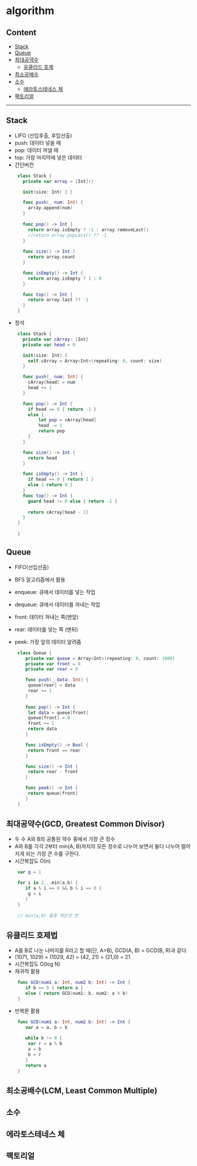 # algorithm

## Content

- [Stack](https://github.com/eujin811/algorithm_Swift/tree/master/study#stack)
- [Queue](https://github.com/eujin811/algorithm_Swift/tree/master/study#queue)
- [최대공약수](https://github.com/eujin811/algorithm_Swift/tree/master/study#%EC%B5%9C%EB%8C%80%EA%B3%B5%EC%95%BD%EC%88%98gcd-greatest-common-divisor)
	- [유클리드 호제](https://github.com/eujin811/algorithm_Swift/tree/master/study#%EC%9C%A0%ED%81%B4%EB%A6%AC%EB%93%9C-%ED%98%B8%EC%A0%9C%EB%B2%95)
- [최소공배수](https://github.com/eujin811/algorithm_Swift/tree/master/study#%EC%B5%9C%EC%86%8C%EA%B3%B5%EB%B0%B0%EC%88%98lcm-least-common-multiple)
- [소수](https://github.com/eujin811/algorithm_Swift/tree/master/study#%EC%86%8C%EC%88%98)
	- [에라토스테네스 체](https://github.com/eujin811/algorithm_Swift/tree/master/study#%EC%97%90%EB%9D%BC%ED%86%A0%EC%8A%A4%ED%85%8C%EB%84%A4%EC%8A%A4-%EC%B2%B4)
- [팩토리얼](https://github.com/eujin811/algorithm_Swift/tree/master/study#%ED%8C%A9%ED%86%A0%EB%A6%AC%EC%96%BC)

------------------------------------------------
## Stack
- LIFO (선입후출, 후입선출)
- push: 데이터 넣을 때
- pop: 데이터 꺼낼 때
- top: 가장 마지막에 넣은 데이터
- 간단버전
   ```swift
	class Stack {
	  private var array = [Int]()

	  init(size: Int) { }

	  func push(_ num: Int) {
	  	array.append(num)
	  }
	  
	  func pop() -> Int {
		return array.isEmpty ? -1 : array.removeLast()
		//return array.popLast() ?? -1
	  }
	 
	  func size() -> Int {
		return array.count
	  }

	  func isEmpty() -> Int {
		return array.isEmpty ? 1 : 0
	  }

	  func top() -> Int {
		return array.last ?? -1
	  }
	}	
   ```
- 정석
   ```swift
	class Stack {
	  private var cArray: [Int}
	  private var head = 0

	  init(size: Int) {
		self.cArray = Array<Int>(repeating: 0, count: size)
	  }

	  func push(_ num: Int) {
		cArray[head] = num
		head += 1
	  }

	  func pop() -> Int {
		if head == 0 { return -1 } 
		else {
			let pop = cArray[head]
			head -= 1
			return pop
		}
	  }

	  func size() -> Int {
		return head
	  }

	  func isEmpty() -> Int {
		if head == 0 { return 1 } 
		else { return 0 }
	  }
	  func top() -> Int {
		guard head != 0 else { return -1 }
		
		return cArray[head - 1]
	  }
	}
	
	}
   ```
## Queue
- FIFO(선입선출)
- BFS 알고리즘에서 활용
- enqueue: 큐에서 데이터를 넣는 작업
- dequeue: 큐에서 데이터를 꺼내는 작업
- front: 데이터 꺼내는 쪽(맨앞)
- rear: 데이터를 넣는 쪽 (맨뒤)
- peek: 가장 앞의 데이터 알려줌

   ```swift
	class Queue {
	   private var queue = Array<Int>(repeating: 0, count: 1000)
	   private var front = 0
	   private var rear = 0

	   func push(_ data: Int) {
		queue[rear] = data
		rear += 1
	   }
	
	   func pop() -> Int {
		let data = queue[front]
		queue[front] = 0
		front += 1
		return data
	   }

	   func isEmpty() -> Bool {
		return front == rear
	   }

	   func size() -> Int {
		return rear - front
	   }

	   func peek() -> Int {
		return queue[front]
	   }
	}
   ```

## 최대공약수(GCD, Greatest Common Divisor)
- 두 수 A와 B의 공통된 약수 중에서 가장 큰 정수
- A와 B를 각각 2부터 min(A, B)까지의 모든 정수로 나누어 보면서 둘다 나누어 떨어지게 되는 가장 큰 수를 구한다.
- 시간복잡도 O(n)
   ```swift
	var g = 1

	for i in 2...min(a,b) {
	   if a % i == 0 && b % i == 0 {
		g = i
	   }
	}
	
	// min(a,b) 둘중 작은것 반
   ```
## 유클리드 호제법
- A를 B로 나눈 나머지를 R라고 할 때(단, A>B), GCD(A, B) = GCD(B, R)과 같다
- (1071, 1029) = (1029, 42) = (42, 21) = (21,0) = 21
- 시간복잡도 O(log N)
- 재귀적 활용
   ```swift
	func GCD(num1 a: Int, num2 b: Int) -> Int {
	   if b == 0 { return a }
	   else { return GCD(num1: b, num2: a % b)
	}
   ```
- 반복문 활용
   ```swift
	func GCD(num1 a: Int, num2 b: Int) -> Int {
	   var a = a, b = b
	   
	   while b != 0 {
		var r = a % b
		a = b
		b = r
	   }
	   return a
	}
   ```
## 최소공배수(LCM, Least Common Multiple)
## 소수

## 에라토스테네스 체

## 팩토리얼
